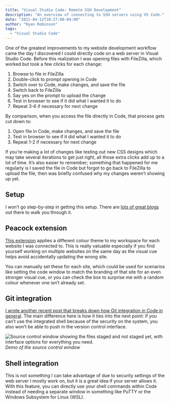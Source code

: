 ```yaml
---
title: "Visual Studio Code: Remote SSH Development"
description: "An overview of connecting to SSH servers using VS Code."
date: "2021-04-12T10:27:00-04:00"
author: "Ryan Robinson"
tags:
  - "Visual Studio Code"
---
```


One of the greatest improvements to my website development workflow came the day I discovered I could directly code on a web server in Visual Studio Code. Before this realization I was opening files with FileZilla, which worked but took a few clicks for each change:

1. Browse to file in FileZilla
2. Double-click to prompt opening in Code
3. Switch over to Code, make changes, and save the file
4. Switch back to FileZilla
5. Say yes on the prompt to upload the change
6. Test in browser to see if it did what I wanted it to do
7. Repeat 3-6 if necessary for next change

By comparison, when you access the file directly in Code, that process gets cut down to:

1. Open file in Code, make changes, and save the file
2. Test in browser to see if it did what I wanted it to do
3. Repeat 1-2 if necessary for next change

If you’re making a lot of changes like testing out new CSS designs which may take several iterations to get just right, all those extra clicks add up to a lot of time. It’s also easier to remember; something that happened for me regularly is I saved the file in Code but forgot to go back to FileZilla to upload the file, then was briefly confused why my changes weren’t showing up yet.

## Setup

I won’t go step-by-step in getting this setup. There are [lots of great blogs](https://towardsdatascience.com/5-steps-setup-vs-code-for-remote-development-via-ssh-from-windows-to-linux-b9bae9e8f904) out there to walk you through it.

## Peacock extension

[This extension](https://marketplace.visualstudio.com/items?itemName=johnpapa.vscode-peacock) applies a different colour theme to my workspace for each website I was connected to. This is really valuable especially if you find yourself working on multiple websites on the same day as the visual cue helps avoid accidentally updating the wrong site.

You can manually set these for each site, which could be used for scenarios like setting the code window to match the branding of that site for an even stronger visual cue, or you can check the box to surprise me with a random colour whenever one isn’t already set.

## Git integration

[I wrote another recent post that breaks down how Git integration in Code in general](/websites/using-github-from-visual-studio-code/). The main difference here is how it ties into the next point: if you can’t use the integrated shell because of the security on the system, you also won’t be able to push in the version control interface.

![Source control window showing the files staged and not staged yet, with interface options for everything you need.](/assets/img/2021/04/VSCode-SourceControl.png)
_Demo of the source control window_

## Shell integration

This is not something I can take advantage of due to security settings of the web server I mostly work on, but it is a great idea if your server allows it. With this feature, you can directly use your shell commands within Code instead of needing a separate window in something like PuTTY or the Windows Subsystem for Linux (WSL).
